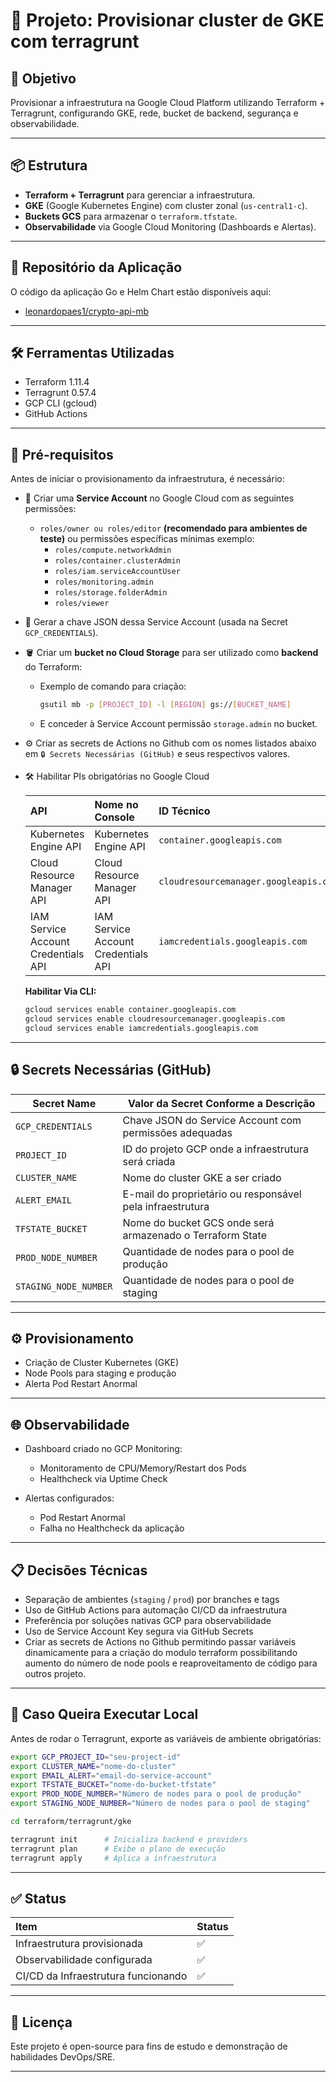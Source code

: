 # 🚀 Projeto: Provisionar cluster de GKE com terragrunt

## 🎯 Objetivo

Provisionar a infraestrutura na Google Cloud Platform utilizando Terraform + Terragrunt, configurando GKE, rede, bucket de backend, segurança e observabilidade.

---

## 📦 Estrutura

- **Terraform + Terragrunt** para gerenciar a infraestrutura.
- **GKE** (Google Kubernetes Engine) com cluster zonal (`us-central1-c`).
- **Buckets GCS** para armazenar o `terraform.tfstate`.
- **Observabilidade** via Google Cloud Monitoring (Dashboards e Alertas).

---

## 🔗 Repositório da Aplicação

O código da aplicação Go e Helm Chart estão disponíveis aqui:
- [leonardopaes1/crypto-api-mb](https://github.com/leonardopaes1/crypto-api-mb)

---

## 🛠️ Ferramentas Utilizadas

- Terraform 1.11.4
- Terragrunt 0.57.4
- GCP CLI (gcloud)
- GitHub Actions

---

## 🔔 Pré-requisitos

Antes de iniciar o provisionamento da infraestrutura, é necessário:

- 📄 Criar uma **Service Account** no Google Cloud com as seguintes permissões:
  - `roles/owner ou roles/editor` **(recomendado para ambientes de teste)** ou permissões específicas mínimas exemplo:
    - `roles/compute.networkAdmin`
    - `roles/container.clusterAdmin`
    - `roles/iam.serviceAccountUser`
    - `roles/monitoring.admin`
    - `roles/storage.folderAdmin`
    - `roles/viewer`
- 🔑 Gerar a chave JSON dessa Service Account (usada na Secret `GCP_CREDENTIALS`).

- 🪣 Criar um **bucket no Cloud Storage** para ser utilizado como **backend** do Terraform:
  - Exemplo de comando para criação:
    ```bash
    gsutil mb -p [PROJECT_ID] -l [REGION] gs://[BUCKET_NAME]
    ```
  - E conceder à Service Account permissão `storage.admin` no bucket.

- ⚙️ Criar as secrets de Actions no Github com os nomes listados abaixo em `🔒 Secrets Necessárias (GitHub)` e seus respectivos valores.

- 🛠️ Habilitar PIs obrigatórias no Google Cloud

    | API | Nome no Console | ID Técnico |
    |:---|:-----------------|:-----------|
    | Kubernetes Engine API | Kubernetes Engine API | `container.googleapis.com` |
    | Cloud Resource Manager API | Cloud Resource Manager API | `cloudresourcemanager.googleapis.com` |
    | IAM Service Account Credentials API | IAM Service Account Credentials API | `iamcredentials.googleapis.com` |

  **Habilitar Via CLI:**

  ```bash
  gcloud services enable container.googleapis.com
  gcloud services enable cloudresourcemanager.googleapis.com
  gcloud services enable iamcredentials.googleapis.com
  ```

---

## 🔒 Secrets Necessárias (GitHub)

| Secret Name            |  Valor da Secret Conforme a Descrição                                           |
|-------------------|---------------------------------------------------------|
| `GCP_CREDENTIALS`  | Chave JSON do Service Account com permissões adequadas |
| `PROJECT_ID`       | ID do projeto GCP onde a infraestrutura será criada    |
| `CLUSTER_NAME`     | Nome do cluster GKE a ser criado                       |
| `ALERT_EMAIL`      | E-mail do proprietário ou responsável pela infraestrutura |
| `TFSTATE_BUCKET`   | Nome do bucket GCS onde será armazenado o Terraform State |
| `PROD_NODE_NUMBER`   | Quantidade de nodes para o pool de produção |
| `STAGING_NODE_NUMBER`   | Quantidade de nodes para o pool de staging |




---

## ⚙️ Provisionamento

- Criação de Cluster Kubernetes (GKE)
- Node Pools para staging e produção
- Alerta Pod Restart Anormal

---

## 🌐 Observabilidade

- Dashboard criado no GCP Monitoring:
  - Monitoramento de CPU/Memory/Restart dos Pods
  - Healthcheck via Uptime Check

- Alertas configurados:
  - Pod Restart Anormal
  - Falha no Healthcheck da aplicação

---

## 📋 Decisões Técnicas

- Separação de ambientes (`staging` / `prod`) por branches e tags
- Uso de GitHub Actions para automação CI/CD da infraestrutura
- Preferência por soluções nativas GCP para observabilidade
- Uso de Service Account Key segura via GitHub Secrets
- Criar as secrets de Actions no Github permitindo passar variáveis dinamicamente para a criação do modulo terraform possibilitando aumento do número de node pools e reaproveitamento de código para outros projeto.

---

## 🚀 Caso Queira Executar Local

Antes de rodar o Terragrunt, exporte as variáveis de ambiente obrigatórias:

```bash
export GCP_PROJECT_ID="seu-project-id"
export CLUSTER_NAME="nome-do-cluster"
export EMAIL_ALERT="email-do-service-account"
export TFSTATE_BUCKET="nome-do-bucket-tfstate"
export PROD_NODE_NUMBER="Número de nodes para o pool de produção"
export STAGING_NODE_NUMBER="Número de nodes para o pool de staging"


```

```bash
cd terraform/terragrunt/gke

terragrunt init      # Inicializa backend e providers
terragrunt plan      # Exibe o plano de execução
terragrunt apply     # Aplica a infraestrutura
```

---

## ✅ Status

| Item | Status |
|:---|:---|
| Infraestrutura provisionada | ✅ |
| Observabilidade configurada | ✅ |
| CI/CD da Infraestrutura funcionando | ✅ |

---

## 📄 Licença

Este projeto é open-source para fins de estudo e demonstração de habilidades DevOps/SRE.

---